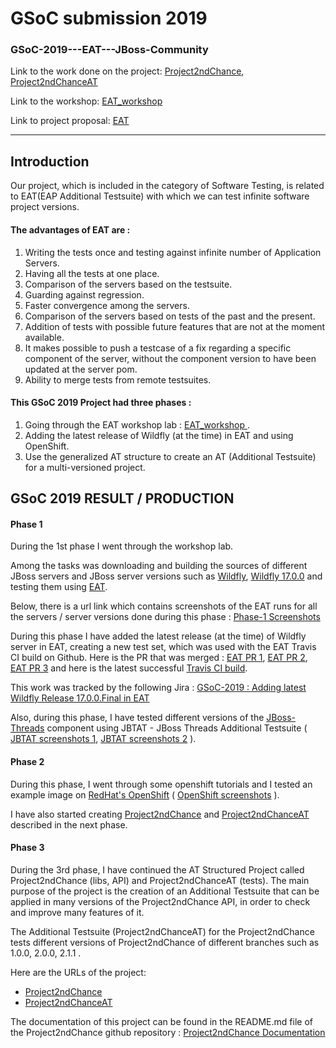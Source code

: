 GSoC submission 2019 
===================

### GSoC-2019---EAT---JBoss-Community

Link to the work done on the project: [Project2ndChance](https://github.com/Lkop/Project2ndChance), [Project2ndChanceAT](https://github.com/Lkop/Project2ndChanceAT)


Link to the workshop: [EAT_workshop ](https://www.dropbox.com/s/bebhyd1iz7cg1i2/EAT_WORKSHOP.odt?dl=0)

Link to project proposal: [EAT](https://summerofcode.withgoogle.com/projects/#5914339578478592)

----------

Introduction
-------------

Our project, which is included in the category of Software Testing, is related to EAT(EAP Additional Testsuite) with which we can test infinite software project versions. 


#### The advantages of EAT are :

1. Writing the tests once and testing against infinite number of Application Servers.
2. Having all the tests at one place.
3. Comparison of the servers based on the testsuite.
4. Guarding against regression.
5. Faster convergence among the servers.
6. Comparison of the servers based on tests of the past and the present.
7. Addition of tests with possible future features that are not at the moment available.
8. It makes possible to push a testcase of a fix regarding a specific component of the server, without the component version to have been updated at the server pom.
9. Ability to merge tests from remote testsuites.


#### This GSoC 2019 Project had three phases :

1. Going through the EAT workshop lab : [EAT_workshop ](https://www.dropbox.com/s/bebhyd1iz7cg1i2/EAT_WORKSHOP.odt?dl=0) .
2. Adding the latest release of Wildfly (at the time) in EAT and using OpenShift.
3. Use the generalized AT structure to create an AT (Additional Testsuite) for a multi-versioned project.


GSoC 2019 RESULT / PRODUCTION
------------------------------

#### Phase 1

During the 1st phase I went through the workshop lab. 

Among the tasks was downloading and building the sources of different JBoss servers and JBoss server versions such as [Wildfly](https://github.com/wildfly/wildfly), [Wildfly 17.0.0](https://github.com/wildfly/wildfly/releases/tag/17.0.0.Final) and testing them using [EAT](https://github.com/jboss-set/eap-additional-testsuite). 

Below, there is a url link which contains screenshots of the EAT runs for all the servers / server versions done during this phase :
[Phase-1 Screenshots](https://www.dropbox.com/sh/dphkoqquhkob97o/AAD9UE9ru8-Wt6Iz-_Vytm_Ea/Build%20Screenshots)

During this phase I have added the latest release (at the time) of Wildfly server in EAT, creating a new test set, which was used with the EAT Travis CI build on Github.  Here is the PR that was merged : [EAT PR 1](https://github.com/jboss-set/eap-additional-testsuite/pull/82), [EAT PR 2](https://github.com/jboss-set/eap-additional-testsuite/pull/86), [EAT PR 3](https://github.com/jboss-set/eap-additional-testsuite/pull/87) and here is the latest successful [Travis CI build](https://travis-ci.org/jboss-set/eap-additional-testsuite/builds/544100495).

This work was tracked by the following Jira : [GSoC-2019 : Adding latest Wildfly Release 17.0.0.Final in EAT](https://issues.jboss.org/browse/WFLY-12178)

Also, during this phase, I have tested different versions of the [JBoss-Threads](https://github.com/jbossas/jboss-threads) component using JBTAT - JBoss Threads Additional Testsuite ( [JBTAT screenshots 1](https://www.dropbox.com/sh/dphkoqquhkob97o/AAAE-ORHG3ZJz8cwoq34SZNOa/Build%20Screenshots/success-JBTAT-999-SNAPSHOT-15-6-2019.png?dl=0), [JBTAT screenshots 2](https://www.dropbox.com/sh/dphkoqquhkob97o/AAB47M_0wO7yxNdOiKBEFYk3a/Build%20Screenshots/success-JBTAT-TESTS-999-SNAPSHOT-19-6-2019.png?dl=0) ).



#### Phase 2

During this phase, I went through some openshift tutorials and I tested an example image on [RedHat's OpenShift](https://www.openshift.com/) ( [OpenShift screenshots](https://www.dropbox.com/sh/dphkoqquhkob97o/AABNCx9ig99qpTaeguSnwXeqa/openshift-example) ).

I have also started creating [Project2ndChance](https://github.com/Lkop/Project2ndChance) and [Project2ndChanceAT](https://github.com/Lkop/Project2ndChanceAT) described in the next phase.



#### Phase 3

During the 3rd phase, I have continued the AT Structured Project called Project2ndChance (libs, API) and Project2ndChanceAT (tests). The main purpose of the project is the creation of an Additional Testsuite that can be applied in many versions of the Project2ndChance API, in order to check and improve many features of it.

The Additional Testsuite (Project2ndChanceAT) for the Project2ndChance tests different versions of Project2ndChance of different branches such as 1.0.0, 2.0.0, 2.1.1 .

Here are the URLs of the project:
* [Project2ndChance](https://github.com/Lkop/Project2ndChance)
* [Project2ndChanceAT](https://github.com/Lkop/Project2ndChanceAT)

The documentation of this project can be found in the README<span></span>.md file of the Project2ndChance github repository : [Project2ndChance Documentation](https://github.com/Lkop/Project2ndChance/blob/master/README.md)
